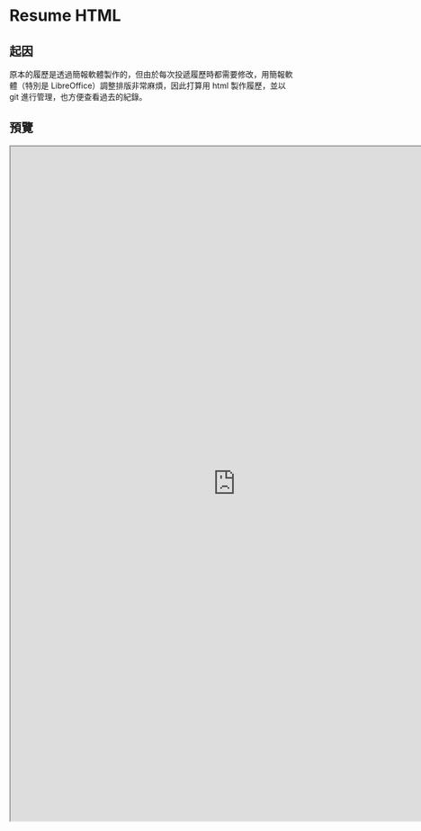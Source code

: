 # Resume HTML

## 起因

原本的履歷是透過簡報軟體製作的，但由於每次投遞履歷時都需要修改，用簡報軟體（特別是 LibreOffice）調整排版非常麻煩，因此打算用 html 製作履歷，並以 git 進行管理，也方便查看過去的紀錄。

## 預覽

<iframe src="https://resume.squidspirit.com/" width="800px" height="1200px"></iframe>
